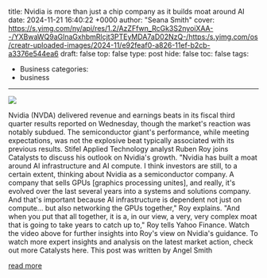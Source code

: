 title: Nvidia is more than just a chip company as it builds moat around AI
date: 2024-11-21 16:40:22 +0000
author: "Seana Smith"
cover: https://s.yimg.com/ny/api/res/1.2/AzZFfwn_RcGk3S2nyoiXAA--/YXBwaWQ9aGlnaGxhbmRlcjt3PTEyMDA7aD02NzQ-/https:/s.yimg.com/os/creatr-uploaded-images/2024-11/e92feaf0-a826-11ef-b2cb-a3376e544ea6
draft: false
top: false
type: post
hide: false
toc: false
tags:
  - Business
categories:
  - business
---

![](https://s.yimg.com/ny/api/res/1.2/AzZFfwn_RcGk3S2nyoiXAA--/YXBwaWQ9aGlnaGxhbmRlcjt3PTEyMDA7aD02NzQ-/https:/s.yimg.com/os/creatr-uploaded-images/2024-11/e92feaf0-a826-11ef-b2cb-a3376e544ea6)

Nvidia (NVDA) delivered revenue and earnings beats in its fiscal third quarter results reported on Wednesday, though the market's reaction was notably subdued. The semiconductor giant's performance, while meeting expectations, was not the explosive beat typically associated with its previous results. Stifel Applied Technology analyst Ruben Roy joins Catalysts to discuss his outlook on Nvidia's growth. "Nvidia has built a moat around AI infrastructure and AI compute. I think investors are still, to a certain extent, thinking about Nvidia as a semiconductor company. A company that sells GPUs \[graphics processing unites\], and really, it's evolved over the last several years into a systems and solutions company. And that's important because AI infrastructure is dependent not just on compute... but also networking the GPUs together," Roy explains. "And when you put that all together, it is a, in our view, a very, very complex moat that is going to take years to catch up to," Roy tells Yahoo Finance. Watch the video above for further insights into Roy's view on Nvidia's guidance. To watch more expert insights and analysis on the latest market action, check out more Catalysts here. This post was written by Angel Smith

[read more](https://finance.yahoo.com/video/nvidia-more-just-chip-company-164022149.html)
